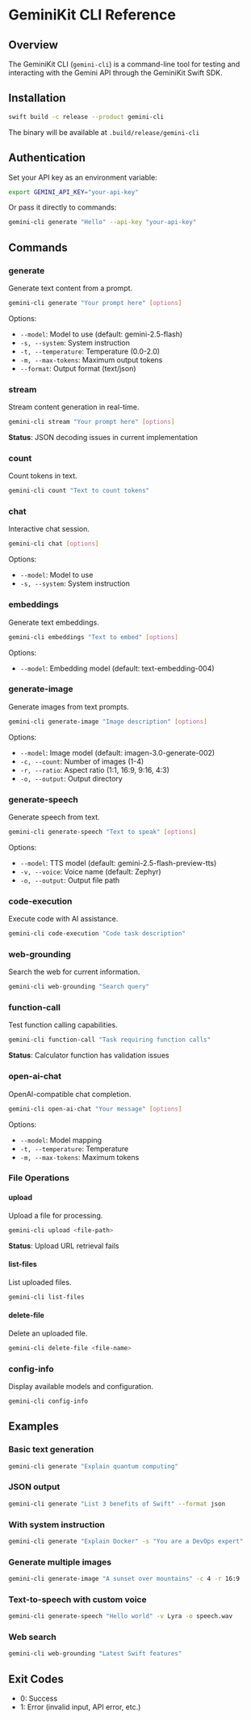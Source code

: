 # GeminiKit CLI Reference

## Overview

The GeminiKit CLI (`gemini-cli`) is a command-line tool for testing and interacting with the Gemini API through the GeminiKit Swift SDK.

## Installation

```bash
swift build -c release --product gemini-cli
```

The binary will be available at `.build/release/gemini-cli`

## Authentication

Set your API key as an environment variable:
```bash
export GEMINI_API_KEY="your-api-key"
```

Or pass it directly to commands:
```bash
gemini-cli generate "Hello" --api-key "your-api-key"
```

## Commands

### generate
Generate text content from a prompt.

```bash
gemini-cli generate "Your prompt here" [options]
```

Options:
- `--model`: Model to use (default: gemini-2.5-flash)
- `-s, --system`: System instruction
- `-t, --temperature`: Temperature (0.0-2.0)
- `-m, --max-tokens`: Maximum output tokens
- `--format`: Output format (text/json)

### stream
Stream content generation in real-time.

```bash
gemini-cli stream "Your prompt here" [options]
```

**Status**: JSON decoding issues in current implementation

### count
Count tokens in text.

```bash
gemini-cli count "Text to count tokens"
```

### chat
Interactive chat session.

```bash
gemini-cli chat [options]
```

Options:
- `--model`: Model to use
- `-s, --system`: System instruction

### embeddings
Generate text embeddings.

```bash
gemini-cli embeddings "Text to embed" [options]
```

Options:
- `--model`: Embedding model (default: text-embedding-004)

### generate-image
Generate images from text prompts.

```bash
gemini-cli generate-image "Image description" [options]
```

Options:
- `--model`: Image model (default: imagen-3.0-generate-002)
- `-c, --count`: Number of images (1-4)
- `-r, --ratio`: Aspect ratio (1:1, 16:9, 9:16, 4:3)
- `-o, --output`: Output directory

### generate-speech
Generate speech from text.

```bash
gemini-cli generate-speech "Text to speak" [options]
```

Options:
- `--model`: TTS model (default: gemini-2.5-flash-preview-tts)
- `-v, --voice`: Voice name (default: Zephyr)
- `-o, --output`: Output file path

### code-execution
Execute code with AI assistance.

```bash
gemini-cli code-execution "Code task description"
```

### web-grounding
Search the web for current information.

```bash
gemini-cli web-grounding "Search query"
```

### function-call
Test function calling capabilities.

```bash
gemini-cli function-call "Task requiring function calls"
```

**Status**: Calculator function has validation issues

### open-ai-chat
OpenAI-compatible chat completion.

```bash
gemini-cli open-ai-chat "Your message" [options]
```

Options:
- `--model`: Model mapping
- `-t, --temperature`: Temperature
- `-m, --max-tokens`: Maximum tokens

### File Operations

#### upload
Upload a file for processing.

```bash
gemini-cli upload <file-path>
```

**Status**: Upload URL retrieval fails

#### list-files
List uploaded files.

```bash
gemini-cli list-files
```

#### delete-file
Delete an uploaded file.

```bash
gemini-cli delete-file <file-name>
```

### config-info
Display available models and configuration.

```bash
gemini-cli config-info
```

## Examples

### Basic text generation
```bash
gemini-cli generate "Explain quantum computing"
```

### JSON output
```bash
gemini-cli generate "List 3 benefits of Swift" --format json
```

### With system instruction
```bash
gemini-cli generate "Explain Docker" -s "You are a DevOps expert"
```

### Generate multiple images
```bash
gemini-cli generate-image "A sunset over mountains" -c 4 -r 16:9
```

### Text-to-speech with custom voice
```bash
gemini-cli generate-speech "Hello world" -v Lyra -o speech.wav
```

### Web search
```bash
gemini-cli web-grounding "Latest Swift features"
```

## Exit Codes

- 0: Success
- 1: Error (invalid input, API error, etc.)
